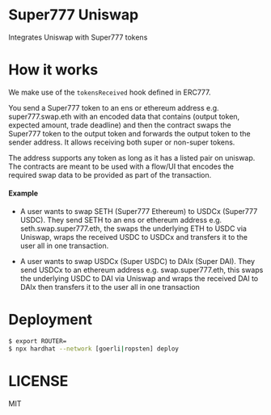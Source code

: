 # Super777 Uniswap

Integrates Uniswap with Super777 tokens

# How it works

We make use of the `tokensReceived` hook defined in ERC777.

You send a Super777 token to an ens or ethereum address e.g. super777.swap.eth with an encoded data that contains (output token, expected amount, trade deadline) and then the contract swaps the Super777 token to the output token and forwards the output token to the sender address. It allows receiving both super or non-super tokens.

The address supports any token as long as it has a listed pair on uniswap. The contracts are meant to be used with a flow/UI that encodes the required swap data to be provided as part of the transaction.

#### Example

- A user wants to swap SETH (Super777 Ethereum) to USDCx (Super777 USDC). They send SETH to an ens or ethereum address e.g. seth.swap.super777.eth, the swaps the underlying ETH to USDC 
via Uniswap, wraps the received USDC to USDCx and transfers it to the user all in one transaction.

- A user wants to swap USDCx (Super USDC) to DAIx (Super DAI). They send USDCx to an ethereum address e.g. swap.super777.eth, this swaps the underlying USDC to DAI via Uniswap and wraps
the received DAI to DAIx then transfers it to the user all in one transaction

# Deployment

```sh
$ export ROUTER=
$ npx hardhat --network [goerli|ropsten] deploy

```


# LICENSE

MIT